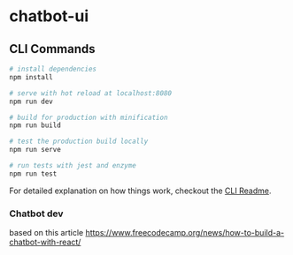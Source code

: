 # chatbot-ui

## CLI Commands

```bash
# install dependencies
npm install

# serve with hot reload at localhost:8080
npm run dev

# build for production with minification
npm run build

# test the production build locally
npm run serve

# run tests with jest and enzyme
npm run test
```

For detailed explanation on how things work, checkout the [CLI Readme](https://github.com/developit/preact-cli/blob/master/README.md).

### Chatbot dev

based on this article
https://www.freecodecamp.org/news/how-to-build-a-chatbot-with-react/
